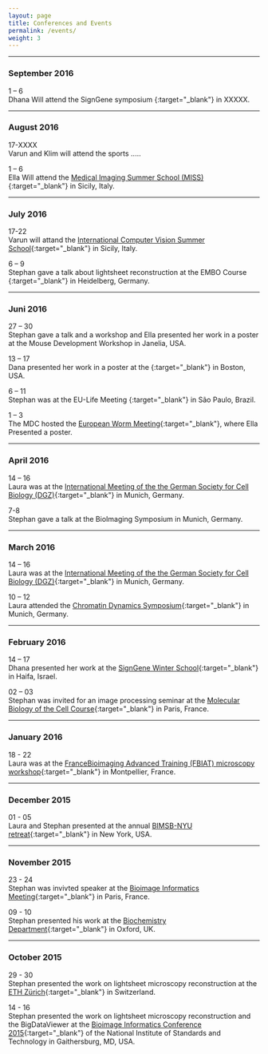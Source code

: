 ```yaml
---
layout: page
title: Conferences and Events
permalink: /events/
weight: 3
---
```


<hr/> <!--line separator-->

### September 2016

1 – 6  
Dhana Will attend the SignGene symposium [](){:target="_blank"} in XXXXX. 

<hr/> <!--line separator-->

### August 2016

17-XXXX  
Varun and Klim will attend the sports .....

1 – 6  
Ella Will attend the [Medical Imaging Summer School (MISS)](http://iplab.dmi.unict.it/miss16/){:target="_blank"} in Sicily, Italy. 

<hr/> <!--line separator-->

### July 2016

17-22  
Varun will attand the [International Computer Vision Summer School](http://svg.dmi.unict.it/icvss2016){:target="_blank"} in Sicily, Italy.

6 – 9  
Stephan gave a talk about lightsheet reconstruction at the EMBO Course [](){:target="_blank"} in Heidelberg, Germany. 

<hr/> <!--line separator-->

### Juni 2016

27 – 30  
Stephan gave a talk and a workshop and Ella presented her work in a poster at the Mouse Development Workshop in Janelia, USA. 

13 – 17  
Dana presented her work in a poster at the [](){:target="_blank"} in Boston, USA. 

6 – 11  
Stephan was at the EU-Life Meeting [](){:target="_blank"} in São Paulo, Brazil. 

1 – 3  
The MDC hosted the [European Worm Meeting](http://www.wormmeeting-berlin.de/cms/default.asp?id=0){:target="_blank"}, where Ella Presented a poster. 

<hr/> <!--line separator-->

### April 2016

14 – 16  
Laura was at the [International Meeting of the the German Society for Cell Biology (DGZ)](http://www.zellbiologie2016.de/Home.697.0.html){:target="_blank"} in Munich, Germany. 

7-8  
Stephan gave a talk at the BioImaging Symposium in Munich, Germany.

<hr/> <!--line separator-->

### March 2016

14 – 16  
Laura was at the [International Meeting of the the German Society for Cell Biology (DGZ)](http://www.zellbiologie2016.de/Home.697.0.html){:target="_blank"} in Munich, Germany. 

10 – 12  
Laura attended the [Chromatin Dynamics Symposium](http://www.sfb1064.med.uni-muenchen.de/chromatin_symposium_2016/index.html){:target="_blank"} in Munich, Germany.


<hr/> <!--line separator-->

### February 2016

14 – 17  
Dhana presented her work at the [SignGene Winter School](https://signgene-events.mdc-berlin.de/?page_id=5){:target="_blank"} in Haifa, Israel.

02 – 03  
Stephan was invited for an image processing seminar at the [Molecular Biology of the Cell Course](https://www.pasteur.fr/en/teaching/institut-pasteur-courses/mechanisms-living-organisms-theme/molecular-biology-cell){:target="_blank"} in Paris, France.

<hr/> <!--line separator-->

### January 2016

18 - 22  
Laura was at the [FranceBioimaging Advanced Training (FBIAT) microscopy workshop](http://fbiat.weebly.com/){:target="_blank"} in Montpellier, France.

<hr/> <!--line separator-->

### December 2015

01 - 05  
Laura and Stephan presented at the annual [BIMSB-NYU retreat](https://www.mdc-berlin.de/14187058/en/bimsb/phd_program){:target="_blank"} in New York, USA.

<hr/> <!--line separator-->

### November 2015

23 - 24  
Stephan was invivted speaker at the [Bioimage Informatics Meeting](https://www.mdc-berlin.de/14187058/en/bimsb/phd_program){:target="_blank"} in Paris, France.

09 - 10  
Stephan presented his work at the [Biochemistry Department](http://www.bioch.ox.ac.uk){:target="_blank"} in Oxford, UK.

<hr/> <!--line separator-->

### October 2015

29 - 30  
Stephan presented the work on lightsheet microscopy reconstruction at the [ETH Z&uuml;rich](https://www.ethz.ch/){:target="_blank"} in Switzerland.

14 - 16  
Stephan presented the work on lightsheet microscopy reconstruction and the BigDataViewer at the [Bioimage Informatics Conference 2015](http://www.nist.gov/itl/ssd/is/bioimage-conference-2015.cfm){:target="_blank"} of the National Institute of Standards and Technology in Gaithersburg, MD, USA.

